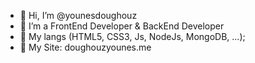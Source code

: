 - 👋 Hi, I’m @younesdoughouz
- 👀 I’m a FrontEnd Developer & BackEnd Developer
- 🌱 My langs (HTML5, CSS3, Js, NodeJs, MongoDB, ...);
- 💞️ My Site: doughouzyounes.me

